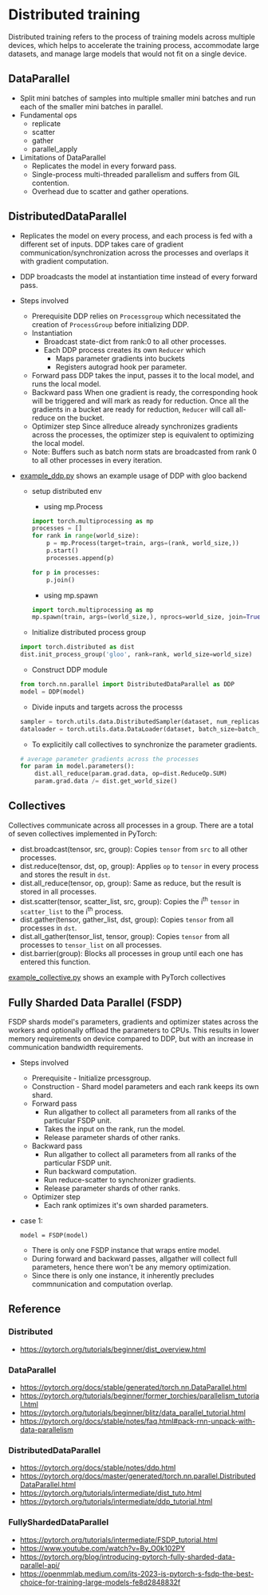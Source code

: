 # Distributed training

Distributed training refers to the process of training models across multiple devices, which helps to accelerate the training process, accommodate large datasets, and manage large models that would not fit on a single device.
## DataParallel
* Split mini batches of samples into multiple smaller mini batches and run each of the smaller mini batches in parallel.
* Fundamental ops
	* replicate
	* scatter
	* gather
	* parallel_apply
* Limitations of DataParallel
	* Replicates the model in every forward pass.
	* Single-process multi-threaded parallelism and suffers from GIL contention.
	* Overhead due to scatter and gather operations.

## DistributedDataParallel
* Replicates the model on every process, and each process is fed with a different set of inputs. DDP takes care of gradient communication/synchronization across the processes and overlaps it with gradient computation.
* DDP broadcasts the model at instantiation time instead of every forward pass.
* Steps involved
	* Prerequisite
		DDP relies on `Processgroup` which necessitated the creation of `ProcessGroup` before initializing DDP.
	* Instantiation
		* Broadcast state-dict from rank:0 to all other processes.
		* Each DDP process creates its own `Reducer` which
			* Maps parameter gradients into buckets
			* Registers autograd hook per parameter.
	* Forward pass
		DDP takes the input, passes it to the local model, and runs the local model.
	* Backward pass
		When one gradient is ready, the corresponding hook will be triggered and will mark as ready for reduction. Once all the gradients in a bucket are ready for reduction, `Reducer` will call all-reduce on the bucket.
	* Optimizer step
		Since allreduce already synchronizes gradients across the processes, the optimizer step is equivalent to optimizing the local model.
	*	Note: Buffers such as batch norm stats are broadcasted from rank 0 to all other processes in every iteration.


* [example_ddp.py](/notes/dl/modules/example_ddp.py) shows an example usage of DDP with gloo backend
	* setup distributed env
		* using mp.Process
		```python
		import torch.multiprocessing as mp
		processes = []
		for rank in range(world_size):
			p = mp.Process(target=train, args=(rank, world_size,))
			p.start()
			processes.append(p)

		for p in processes:
			p.join()
		```
		* using mp.spawn
		```python
		import torch.multiprocessing as mp
		mp.spawn(train, args=(world_size,), nprocs=world_size, join=True)
		```

	* Initialize distributed process group
	```python
	import torch.distributed as dist
	dist.init_process_group('gloo', rank=rank, world_size=world_size)
	```
	* Construct DDP module
	```python
	from torch.nn.parallel import DistributedDataParallel as DDP
	model = DDP(model)
	```
	* Divide inputs and targets across the processs
	```python
	sampler = torch.utils.data.DistributedSampler(dataset, num_replicas=world_size, shuffle=True)
	dataloader = torch.utils.data.DataLoader(dataset, batch_size=batch_size, sampler=sampler)
	```
	* To explicitily call collectives to synchronize the parameter gradients.
	```python
	# average parameter gradients across the processes
	for param in model.parameters():
		dist.all_reduce(param.grad.data, op=dist.ReduceOp.SUM)
		param.grad.data /= dist.get_world_size()
	```
## Collectives
Collectives communicate across all processes in a group. There are a total of seven collectives implemented in PyTorch:
* dist.broadcast(tensor, src, group): Copies `tensor` from `src` to all other processes.
* dist.reduce(tensor, dst, op, group): Applies `op` to `tensor` in every process and stores the result in `dst`.
* dist.all_reduce(tensor, op, group): Same as reduce, but the result is stored in all processes.
* dist.scatter(tensor, scatter_list, src, group): Copies the i<sup>th</sup> `tensor` in `scatter_list` to the i<sup>th</sup> process.
* dist.gather(tensor, gather_list, dst, group): Copies `tensor` from all processes in `dst`.
* dist.all_gather(tensor_list, tensor, group): Copies `tensor` from all processes to `tensor_list` on all processes.
* dist.barrier(group): Blocks all processes in group until each one has entered this function.

[example_collective.py](/distributed/examples/example_collectives.py) shows an example with PyTorch collectives

## Fully Sharded Data Parallel (FSDP)

FSDP shards model's parameters, gradients and optimizer states across the workers and optionally offload the parameters to CPUs. This results in lower memory requirements on device compared to DDP, but with an increase in communication bandwidth requirements.

* Steps involved
	* Prerequisite - Initialize prcessgroup.
	* Construction - Shard model parameters and each rank keeps its own shard.
	* Forward pass
		* Run allgather to collect all parameters from all ranks of the particular FSDP unit.
		* Takes the input on the rank, run the model.
		* Release parameter shards of other ranks.
	* Backward pass
		* Run allgather to collect all parameters from all ranks of the particular FSDP unit.
		* Run backward computation.
		* Run reduce-scatter to synchronizer gradients.
		* Release parameter shards of other ranks.
	* Optimizer step
		* Each rank optimizes it's own sharded parameters.

* case 1:
	```
	model = FSDP(model)
	```
	* There is only one FSDP instance that wraps entire model.
	* During forward and backward passes, allgather will collect full parameters, hence there won't be any memory optimization.
	* Since there is only one instance, it inherently precludes commnunication and computation overlap.


## Reference

### Distributed
* https://pytorch.org/tutorials/beginner/dist_overview.html

### DataParallel
* https://pytorch.org/docs/stable/generated/torch.nn.DataParallel.html
* https://pytorch.org/tutorials/beginner/former_torchies/parallelism_tutorial.html
* https://pytorch.org/tutorials/beginner/blitz/data_parallel_tutorial.html
* https://pytorch.org/docs/stable/notes/faq.html#pack-rnn-unpack-with-data-parallelism

### DistributedDataParallel
* https://pytorch.org/docs/stable/notes/ddp.html
* https://pytorch.org/docs/master/generated/torch.nn.parallel.DistributedDataParallel.html
* https://pytorch.org/tutorials/intermediate/dist_tuto.html
* https://pytorch.org/tutorials/intermediate/ddp_tutorial.html

### FullyShardedDataParallel
* https://pytorch.org/tutorials/intermediate/FSDP_tutorial.html
* https://www.youtube.com/watch?v=By_O0k102PY
* https://pytorch.org/blog/introducing-pytorch-fully-sharded-data-parallel-api/
* https://openmmlab.medium.com/its-2023-is-pytorch-s-fsdp-the-best-choice-for-training-large-models-fe8d2848832f